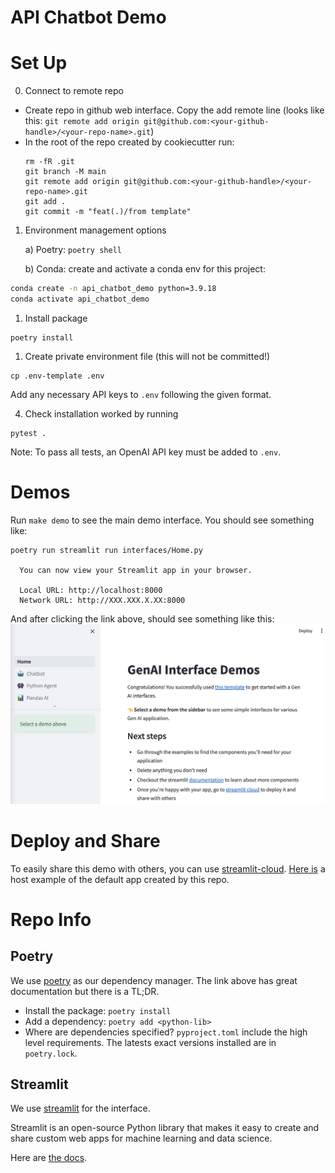 # API Chatbot Demo
# Set Up

0. Connect to remote repo
  - Create repo in github web interface. Copy the add remote line (looks like this: `git remote add origin git@github.com:<your-github-handle>/<your-repo-name>.git`)
  - In the root of the repo created by cookiecutter run: 
    ```
    rm -fR .git
    git branch -M main
    git remote add origin git@github.com:<your-github-handle>/<your-repo-name>.git
    git add .
    git commit -m "feat(.)/from template"
    ```

1. Environment management options
   
    a)  Poetry: ```poetry shell```
    
    b) Conda: create and activate a conda env for this project:
```bash
conda create -n api_chatbot_demo python=3.9.18
conda activate api_chatbot_demo
```

1. Install package
```
poetry install
```

1. Create private environment file (this will not be committed!)

```
cp .env-template .env
```

Add any necessary API keys to `.env` following the given format.

4. Check installation worked by running 
```
pytest .
```

Note: To pass all tests, an OpenAI API key must be added to `.env`.

# Demos
Run `make demo` to see the main demo interface.
You should see something like:
```
poetry run streamlit run interfaces/Home.py

  You can now view your Streamlit app in your browser.

  Local URL: http://localhost:8000
  Network URL: http://XXX.XXX.X.XX:8000
```
And after clicking the link above, should see something like this:
![Screenshot](docs/imgs/home.png)

# Deploy and Share
To easily share this demo with others, you can use [streamlit-cloud](https://streamlit.io/cloud).
[Here is](https://rodrigo-georgian-ai-interface-example-interfaceshome-rj9c7e.streamlit.app/) a host example of the default app created by this repo.

# Repo Info
## Poetry
We use [poetry](https://python-poetry.org/) as our dependency manager.
The link above has great documentation but there is a TL;DR.

- Install the package: `poetry install`
- Add a dependency: `poetry add <python-lib>`
- Where are dependencies specified? `pyproject.toml` include the high level requirements. The latests exact versions installed are in `poetry.lock`.

## Streamlit
We use [streamlit](https://streamlit.io/) for the interface. 

Streamlit is an open-source Python library that makes it easy to create and share custom web apps for machine learning and data science. 

Here are [the docs](https://docs.streamlit.io/).
